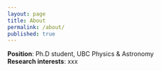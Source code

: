 ```yaml
---
layout: page
title: About
permalink: /about/
published: true
---
```


**Position**: Ph.D student, UBC Physics & Astronomy<br>
**Research interests**: xxx
